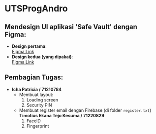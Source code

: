 # UTSProgAndro

## Mendesign UI aplikasi 'Safe Vault' dengan Figma:
- **Design pertama**:  
  [Figma Link](https://www.figma.com/design/WHdAtmHvaRQuxTQATaB8DG/uts-andro_project?node-id=0-1&p=f&t=El75HLjfvKeSDikg-0)  
- **Design kedua (yang dipakai)**:  
  [Figma Link](https://www.figma.com/design/AtoNoR0Rbm8TgEjP6M8vhn/SafeVault?node-id=0-1&p=f&t=bbBOHO7TKh9hRv9g-0)  

## Pembagian Tugas:
- **Icha Patricia / 71210784**  
  - Membuat layout:
    1. Loading screen  
    2. Security PIN  
  - Membuat register email dengan Firebase (di folder `register.txt`)
  **Timotius Ekana Tejo Kesuma / 71220829**
    1. FaceID
    2. Fingerprint

